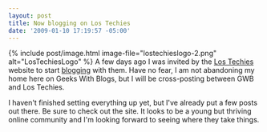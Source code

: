 ```yaml
---
layout: post
title: Now blogging on Los Techies
date: '2009-01-10 17:19:57 -05:00'
---
```


{% include post/image.html image-file="lostechieslogo-2.png" alt="LosTechiesLogo" %} A few days ago I was invited by the [Los Techies](http://www.lostechies.com/) website to start [blogging](scottdorman.github.io") with them. Have no fear, I am not abandoning my home here on Geeks With Blogs, but I will be cross-posting between GWB and Los Techies.

I haven't finished setting everything up yet, but I've already put a few posts out there. Be sure to check out the site. It looks to be a young but thriving online community and I'm looking forward to seeing where they take things.

